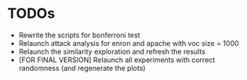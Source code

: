 # TODOs

- Rewrite the scripts for bonferroni test
- Relaunch attack analysis for enron and apache with voc size = 1000
- Relaunch the similarity exploration and refresh the results
- [FOR FINAL VERSION] Relaunch all experiments with correct randomness (and regenerate the plots)
